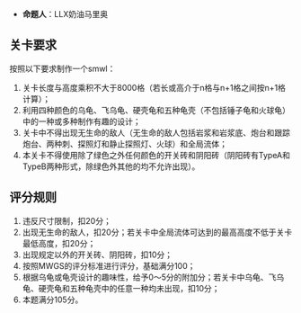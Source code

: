 - **命题人**：LLX奶油马里奥

## 关卡要求

按照以下要求制作一个smwl：

1. 关卡长度与高度乘积不大于8000格（若长或高介于n格与n+1格之间按n+1格计算）；
2. 利用四种颜色的乌龟、飞乌龟、硬壳龟和五种龟壳（不包括锤子龟和火球龟）中的一种或多种制作有趣的设计；
3. 关卡中不得出现无生命的敌人（无生命的敌人包括岩浆和岩浆底、炮台和跟踪炮台、两种刺、探照灯和静止探照灯、火球）和全局流体；
4. 本关卡不得使用除了绿色之外任何颜色的开关砖和阴阳砖（阴阳砖有TypeA和TypeB两种形式，除绿色外其他的均不允许出现）。

## 评分规则

1. 违反尺寸限制，扣20分；
2. 出现无生命的敌人，扣20分；若关卡中全局流体可达到的最高高度不低于关卡最低高度，扣20分；
3. 出现规定以外的开关砖、阴阳砖，扣10分；
4. 按照MWGS的评分标准进行评分，基础满分100；
5. 根据乌龟或龟壳设计的趣味性，给予0～5分的附加分；若关卡中乌龟、飞乌龟、硬壳龟和五种龟壳中的任意一种均未出现，扣10分；
6. 本题满分105分。